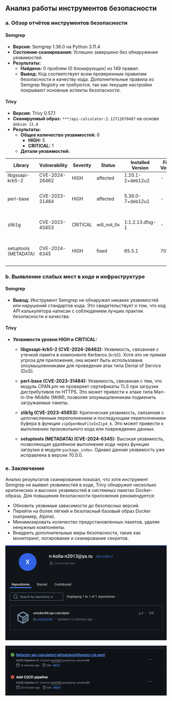 ## **Анализ работы инструментов безопасности**

### **a. Обзор отчётов инструментов безопасности**

#### **Semgrep**

- **Версия:** Semgrep 1.36.0 на Python 3.11.4
- **Состояние сканирования:** Успешно завершено без обнаружения уязвимостей.
- **Результаты:**
  - **Найдено:** 0 проблем (0 блокирующих) из 149 правил.
  - **Вывод:** Код соответствует всем проверенным правилам безопасности и качеству кода. Дополнительные правила из Semgrep Registry не требуются, так как текущие настройки покрывают основные аспекты безопасности.

#### **Trivy**

- **Версия:** Trivy 0.57.1
- **Сканируемый образ:** `***/api-calculator:2.12712070407` на основе `debian 12.8`
- **Результаты:**
  - **Общее количество уязвимостей:** 6
    - **HIGH:** 5
    - **CRITICAL:** 1
  - **Детали уязвимостей:**

| Library            | Vulnerability | Severity | Status      | Installed Version | Fixed Version | Title                                                                                       |
|--------------------|---------------|----------|-------------|-------------------|---------------|---------------------------------------------------------------------------------------------|
| libgssapi-krb5-2   | CVE-2024-26462 | HIGH     | affected    | 1.20.1-2+deb12u2  | -             | krb5: Memory leak at /krb5/src/kdc/ndr.c                                                   |
| perl-base          | CVE-2023-31484 | HIGH     | affected    | 5.36.0-7+deb12u1  | -             | perl: CPAN.pm does not verify TLS certificates when downloading distributions over HTTPS...  |
| zlib1g             | CVE-2023-45853 | CRITICAL | will_not_fix| 1:1.2.13.dfsg-1   | -             | zlib: integer overflow and resultant heap-based buffer overflow in zipOpenNewFileInZip4_6     |
| setuptools (METADATA)| CVE-2024-6345 | HIGH     | fixed       | 65.5.1            | 70.0.0        | pypa/setuptools: Remote code execution via download functions in the package_index module...   |

### **b. Выявление слабых мест в коде и инфраструктуре**

#### **Semgrep**

- **Вывод:** Инструмент Semgrep не обнаружил никаких уязвимостей или нарушений стандартов кода. Это свидетельствует о том, что код API калькулятора написан с соблюдением лучших практик безопасности и качества.

#### **Trivy**

- **Уязвимости уровня HIGH и CRITICAL:**
  - **libgssapi-krb5-2 (CVE-2024-26462):** Уязвимость, связанная с утечкой памяти в компоненте Kerberos (`krb5`). Хотя это не прямая угроза для приложения, она может быть использована злоумышленниками для проведения атак типа Denial of Service (DoS).
  
  - **perl-base (CVE-2023-31484):** Уязвимость, связанная с тем, что модуль CPAN.pm не проверяет сертификаты TLS при загрузке дистрибутивов по HTTPS. Это может привести к атаке типа Man-in-the-Middle (MitM), позволяя злоумышленникам подменить загружаемые пакеты.
  
  - **zlib1g (CVE-2023-45853):** Критическая уязвимость, связанная с целочисленным переполнением и последующим переполнением буфера в функции `zipOpenNewFileInZip4_6`. Это может привести к выполнению произвольного кода или повреждению данных.
  
  - **setuptools (METADATA) (CVE-2024-6345):** Высокая уязвимость, позволяющая удалённое выполнение кода через функции загрузки в модуле `package_index`. Однако данная уязвимость уже исправлена в версии 70.0.0.



### **e. Заключение**

Анализ результатов сканирования показал, что хотя инструмент Semgrep не выявил уязвимостей в коде, Trivy обнаружил несколько критических и высоких уязвимостей в системных пакетах Docker-образа. Для повышения безопасности приложения рекомендуется:

- Обновить уязвимые зависимости до безопасных версий.
- Перейти на более лёгкий и безопасный базовый образ Docker (например, Alpine).
- Минимизировать количество предустановленных пакетов, удаляя ненужные компоненты.
- Внедрить дополнительные меры безопасности, такие как мониторинг, логирование и сканирование секретов.


![alt text](image.png)

![alt text](image-1.png)